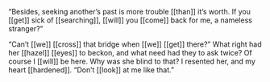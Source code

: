 “Besides, seeking another’s past is more trouble [[than]] it’s worth. If you [[get]] sick of [[searching]], [[will]] you [[come]] back for me, a nameless stranger?”

“Can’t [[we]] [[cross]] that bridge when [[we]] [[get]] there?” What right had her [[hazel]] [[eyes]] to beckon, and what need had they to ask twice? Of course I [[will]] be here. Why was she blind to that? I resented her, and my heart [[hardened]]. “Don’t [[look]] at me like that.”